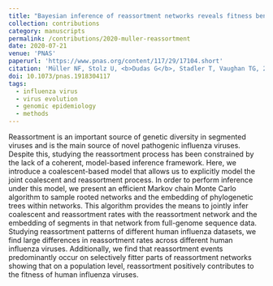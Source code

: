 ```yaml
---
title: "Bayesian inference of reassortment networks reveals fitness benefits of reassortment in human influenza viruses"
collection: contributions
category: manuscripts
permalink: /contributions/2020-muller-reassortment
date: 2020-07-21
venue: 'PNAS'
paperurl: 'https://www.pnas.org/content/117/29/17104.short'
citation: 'Müller NF, Stolz U, <b>Dudas G</b>, Stadler T, Vaughan TG, 2019. &quot;Bayesian inference of reassortment networks reveals fitness benefits of reassortment in human influenza viruses&quot;. <i>PNAS</i>: 117 (29) 17104-17111.'
doi: 10.1073/pnas.1918304117
tags:
  - influenza virus
  - virus evolution
  - genomic epidemiology
  - methods
---
```



Reassortment is an important source of genetic diversity in segmented viruses and is the main source of novel pathogenic influenza viruses.
Despite this, studying the reassortment process has been constrained by the lack of a coherent, model-based inference framework.
Here, we introduce a coalescent-based model that allows us to explicitly model the joint coalescent and reassortment process.
In order to perform inference under this model, we present an efficient Markov chain Monte Carlo algorithm to sample rooted networks and the embedding of phylogenetic trees within networks.
This algorithm provides the means to jointly infer coalescent and reassortment rates with the reassortment network and the embedding of segments in that network from full-genome sequence data.
Studying reassortment patterns of different human influenza datasets, we find large differences in reassortment rates across different human influenza viruses.
Additionally, we find that reassortment events predominantly occur on selectively fitter parts of reassortment networks showing that on a population level, reassortment positively contributes to the fitness of human influenza viruses.
